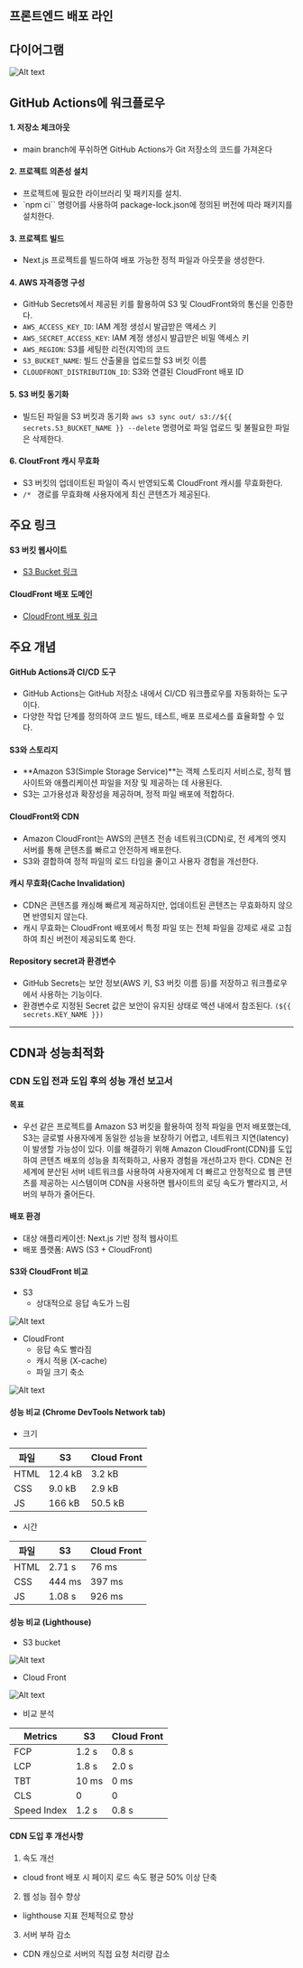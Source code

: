 ## 프론트엔드 배포 라인

## 다이어그램 

![Alt text](image-1.png)

## GitHub Actions에 워크플로우

#### 1. 저장소 체크아웃 
- main branch에 푸쉬하면 GitHub Actions가 Git 저장소의 코드를 가져온다

#### 2. 프로젝트 의존성 설치
- 프로젝트에 필요한 라이브러리 및 패키지를 설치.
- `npm ci`` 명령어를 사용하여 package-lock.json에 정의된 버전에 따라 패키지를 설치한다.

#### 3. 프로젝트 빌드
- Next.js 프로젝트를 빌드하여 배포 가능한 정적 파일과 아웃풋을 생성한다.

#### 4. AWS 자격증명 구성
- GitHub Secrets에서 제공된 키를 활용하여 S3 및 CloudFront와의 통신을 인증한다. 
- `AWS_ACCESS_KEY_ID`: IAM 계정 생성시 발급받은 액세스 키
- `AWS_SECRET_ACCESS_KEY`: IAM 계정 생성시 발급받은 비밀 액세스 키
- `AWS_REGION`: S3를 세팅한 리전(지역)의 코드
- `S3_BUCKET_NAME`: 빌드 산출물을 업로드할 S3 버킷 이름
- `CLOUDFRONT_DISTRIBUTION_ID`: S3와 연결된 CloudFront 배포 ID

#### 5. S3 버킷 동기화 
- 빌드된 파일을 S3 버킷과 동기화 `aws s3 sync out/ s3://${{ secrets.S3_BUCKET_NAME }} --delete` 명령어로 파일 업로드 및 불필요한 파일은 삭제한다.

#### 6. CloutFront 캐시 무효화
- S3 버킷의 업데이트된 파일이 즉시 반영되도록 CloudFront 캐시를 무효화한다.
- `/* ` 경로를 무효화해 사용자에게 최신 콘텐츠가 제공된다.

## 주요 링크

#### S3 버킷 웹사이트 
- [S3 Bucket 링크](http://hanghae-eslim.s3-website-us-east-1.amazonaws.com/)

#### CloudFront 배포 도메인 
- [CloudFront 배포 링크](https://djnv99oezjwax.cloudfront.net/)

## 주요 개념

#### GitHub Actions과 CI/CD 도구
- GitHub Actions는 GitHub 저장소 내에서 CI/CD 워크플로우를 자동화하는 도구이다.
- 다양한 작업 단계를 정의하여 코드 빌드, 테스트, 배포 프로세스를 효율화할 수 있다.

#### S3와 스토리지
- **Amazon S3(Simple Storage Service)**는 객체 스토리지 서비스로, 정적 웹사이트와 애플리케이션 파일을 저장 및 제공하는 데 사용된다.
- S3는 고가용성과 확장성을 제공하며, 정적 파일 배포에 적합하다.

#### CloudFront와 CDN
- Amazon CloudFront는 AWS의 콘텐츠 전송 네트워크(CDN)로, 전 세계의 엣지 서버를 통해 콘텐츠를 빠르고 안전하게 배포한다.
- S3와 결합하여 정적 파일의 로드 타임을 줄이고 사용자 경험을 개선한다.

#### 캐시 무효화(Cache Invalidation)
- CDN은 콘텐츠를 캐싱해 빠르게 제공하지만, 업데이트된 콘텐츠는 무효화하지 않으면 반영되지 않는다.
- 캐시 무효화는 CloudFront 배포에서 특정 파일 또는 전체 파일을 강제로 새로 고침하여 최신 버전이 제공되도록 한다.

#### Repository secret과 환경변수
- GitHub Secrets는 보안 정보(AWS 키, S3 버킷 이름 등)를 저장하고 워크플로우에서 사용하는 기능이다.
- 환경변수로 지정된 Secret 값은 보안이 유지된 상태로 액션 내에서 참조된다. `(${{ secrets.KEY_NAME }})`

--------------

## CDN과 성능최적화

### CDN 도입 전과 도입 후의 성능 개선 보고서

#### 목표
- 우선 같은 프로젝트를 Amazon S3 버킷을 활용하여 정적 파일을 먼저 배포했는데, S3는 글로벌 사용자에게 동일한 성능을 보장하기 어렵고, 네트워크 지연(latency)이 발생할 가능성이 있다. 이를 해결하기 위해 Amazon CloudFront(CDN)를 도입하여 콘텐츠 배포의 성능을 최적화하고, 사용자 경험을 개선하고자 한다. CDN은 전 세계에 분산된 서버 네트워크를 사용하여 사용자에게 더 빠르고 안정적으로 웹 콘텐츠를 제공하는 시스템이며 CDN을 사용하면 웹사이트의 로딩 속도가 빨라지고, 서버의 부하가 줄어든다. 

#### 배포 환경
- 대상 애플리케이션: Next.js 기반 정적 웹사이트
- 배포 플랫폼: AWS (S3 + CloudFront)

#### S3와 CloudFront 비교 

- S3 
    - 상대적으로 응답 속도가 느림

![Alt text](image-3.png)
   

- CloudFront 
    - 응답 속도 빨라짐
    - 캐시 적용 (X-cache)
    - 파일 크기 축소

![Alt text](image-5.png)
  

#### 성능 비교 (Chrome DevTools Network tab)

- 크기

|파일|S3|Cloud Front|
|------|---|---|
|HTML|12.4 kB|3.2 kB|
|CSS|9.0 kB|2.9 kB|
|JS|166 kB|50.5 kB|

- 시간
  
|파일|S3|Cloud Front|
|------|---|---|
|HTML|2.71 s|76 ms|
|CSS|444 ms|397 ms|
|JS|1.08 s|926 ms|

#### 성능 비교 (Lighthouse)

- S3 bucket

![Alt text](image-6.png)

- Cloud Front

![Alt text](image-7.png)

- 비교 분석 

|Metrics|S3|Cloud Front|
|------|---|---|
|FCP|1.2 s|0.8 s|
|LCP|1.8 s|2.0 s|
|TBT|10 ms|0 ms|
|CLS|0|0|
|Speed Index|1.2 s|0.8 s|

#### CDN 도입 후 개선사항

1. 속도 개선
- cloud front 배포 시 페이지 로드 속도 평균 50% 이상 단축 

2. 웹 성능 점수 향상
- lighthouse 지표 전체적으로 향상

3. 서버 부하 감소
- CDN 캐싱으로 서버의 직접 요청 처리량 감소
